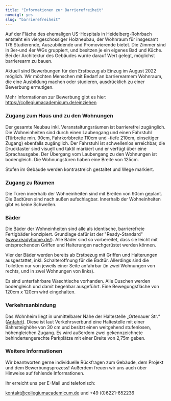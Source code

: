 ```yaml
---
title: "Informationen zur Barrierefreiheit"
novoigl: yes
slug: "barrierefreiheit"
---
```


Auf der Fläche des ehemaligen US-Hospitals in Heidelberg-Rohrbach entsteht ein viergeschossiger Holzneubau, der Wohnraum für insgesamt 176 Studierende, Auszubildende und Promovierende bietet. Die Zimmer sind in 3er-und 4er WGs gruppiert, und besitzen je ein eigenes Bad und Küche. Bei der Architektur des Gebäudes wurde darauf Wert gelegt, möglichst barrierearm zu bauen.

Aktuell sind Bewerbungen für den Erstbezug ab Einzug im August 2022 möglich. Wir möchten Menschen mit Bedarf an barrierearmem Wohnraum, die eine Ausbildung machen oder studieren, ausdrücklich zu einer Bewerbung ermutigen.

Mehr Informationen zur Bewerbung gibt es hier: https://collegiumacademicum.de/einziehen

### Zugang zum Haus und zu den Wohnungen

Der gesamte Neubau inkl. Veranstaltungsräumen ist barrierefrei zugänglich. Die Wohneinheiten sind durch einen Laubengang und einen Fahrstuhl (Türbreite min. 90cm, Fahrkorbbreite 110cm und -tiefe 210cm, einseitiger Zugang) ebenfalls zugänglich. Der Fahrstuhl ist schwellenlos erreichbar, die Drucktaster sind visuell und taktil markiert und er verfügt über eine Sprachausgabe. Der Übergang vom Laubengang zu den Wohnungen ist bodengleich. Die Wohnungstüren haben eine Breite von 125cm.

Stufen im Gebäude werden kontrastreich gestaltet und Wege markiert.

### Zugang zu Räumen

Die Türen innerhalb der Wohneinheiten sind mit Breiten von 90cm geplant. Die Badtüren sind nach außen aufschlagbar. Innerhalb der Wohneinheiten gibt es keine Schwellen.

### Bäder

Die Bäder der Wohneinheiten sind alle als identische, barrierefreie Fertigbäder konzipiert. Grundlage dafür ist der "Ready-Standard"(www.readyhome.de/). Alle Bäder sind so vorbereitet, dass sie leicht mit entsprechenden Griffen und Halterungen nachgerüstet werden können.

Vier  der  Bäder  werden bereits ab  Erstbezug mit  Griffen  und  Halterungen ausgestattet,  inkl. Schalteröffnung für die Badtür. Allerdings sind die Toiletten nur von jeweils einer Seite anfahrbar (in zwei Wohnungen von rechts, und in zwei Wohnungen von links).

Es sind unterfahrbare Waschtische vorhanden. Alle Duschen werden bodengleich und damit begehbar ausgeführt. Eine Bewegungsfläche von 120cm x 120cm wird eingehalten.

### Verkehrsanbindung

Das Wohnheim liegt in unmittelbarer Nähe der Haltestelle „Ortenauer Str.“ ([Anfahrt](/anfahrt)). Diese ist laut Verkehrsverbund eine Haltestelle mit einer Bahnsteighöhe von 30 cm und besitzt einen weitgehend stufenlosen, höhengleichen Zugang. Es wird außerdem zwei gekennzeichnete behindertengerechte Parkplätze mit einer Breite von 2,75m geben.

### Weitere Informationen

Wir beantworten gerne individuelle Rückfragen zum Gebäude, dem  Projekt und dem Bewerbungsprozess! Außerdem freuen wir uns auch über Hinweise auf fehlende Informationen.

Ihr erreicht uns per E-Mail und telefonisch:

kontakt@collegiumacademicum.de und +49 (0)6221-652236
